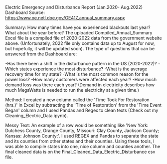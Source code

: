 Electric Emergency and Disturbance Report (Jan.2020- Aug.2022) 
Dashboard Source: https://www.oe.netl.doe.gov/OE417_annual_summary.aspx

Summary:
How many times have you experienced blackouts last year? What about the year before? The uploaded Compiled_Annual_Summary Excel 
file is a compiled file of 2020-2022 data from the government website above. (Unfortunately, 2022 file only contains data up to August for now, but 
hopefully, it will be updated soon). The type of questions that can be answered from the Dashboard are:

   -Has there been a shift in the disturbance pattern in the US (2020-2022)?
   -Which states experience the most disturbance?
   -What is the average recovery time for my state?
   -What is the most common reason for the power loss?
   -How many customers were affected each year?
   -How much demand loss was there each year? (Demand in electricity describes how much MegaWatts is needed to run the electricity at a given time.)

Method:
I created a new column called the 'Time Took For Restoration (hrs.)' in Excel by subtracting the 'Time of Restoration' from the 'Time Event Began' column 
and I used Pandas and Regex to clean texts (Check out my Cleaning_Electric_Data.ipynb).

Messy Text:
An example of a row would be something like 'New York: Dutchess County, Orange County, Missouri: Clay County, Jackson County; Kansas: Johnson County;'.
I used REGEX and Pandas to separate the state and its counties from other states and their counties. Using these tools, I was able to compile states 
into one, nice column and counties another. The final cleaned data is on the Final_Cleaned_Data_Electric_Disturbance csv file.



